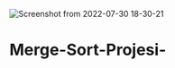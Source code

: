 ![Screenshot from 2022-07-30 18-30-21](https://user-images.githubusercontent.com/107754236/181923650-b8336fcb-7ef0-4d7e-b805-0fc7c3d48a70.png)
# Merge-Sort-Projesi-
